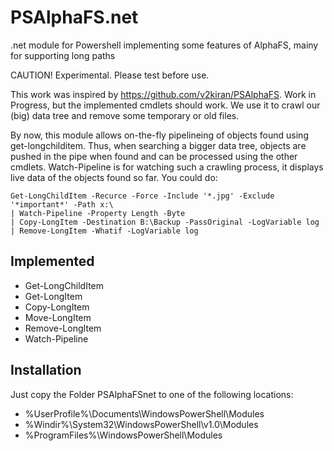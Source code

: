 # PSAlphaFS.net
.net module for Powershell implementing some features of AlphaFS, mainy for supporting long paths

CAUTION! Experimental. Please test before use.

This work was inspired by https://github.com/v2kiran/PSAlphaFS. Work in Progress, but the implemented cmdlets should work. We use it to crawl our (big) data tree and remove some temporary or old files.

By now, this module allows on-the-fly pipelineing of objects found using get-longchilditem. Thus, when searching a bigger data tree, objects are pushed in the pipe when found and can be processed using the other cmdlets. Watch-Pipeline is for watching such a crawling process, it displays live data of the objects found so far. You could do:

```
Get-LongChildItem -Recurce -Force -Include '*.jpg' -Exclude '*important*' -Path x:\ 
| Watch-Pipeline -Property Length -Byte
| Copy-LongItem -Destination B:\Backup -PassOriginal -LogVariable log
| Remove-LongItem -Whatif -LogVariable log
```
Implemented
-----------
* Get-LongChildItem
* Get-LongItem
* Copy-LongItem
* Move-LongItem
* Remove-LongItem
* Watch-Pipeline

Installation
------------
Just copy the Folder PSAlphaFSnet to one of the following locations:
* %UserProfile%\Documents\WindowsPowerShell\Modules
* %Windir%\System32\WindowsPowerShell\v1.0\Modules
* %ProgramFiles%\WindowsPowerShell\Modules
